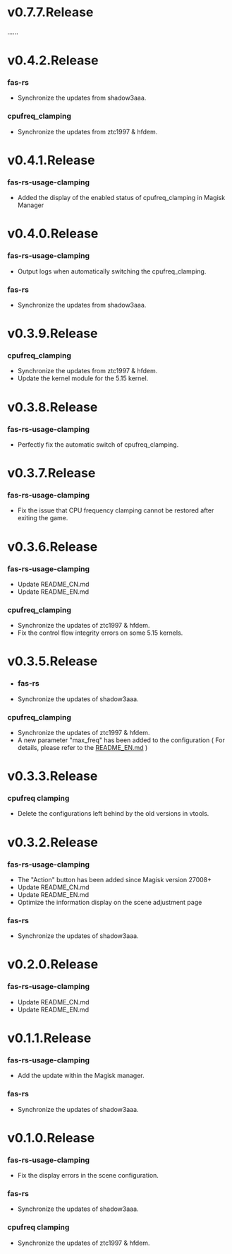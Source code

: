# v0.7.7.Release
......
# v0.4.2.Release
### fas-rs
- Synchronize the updates from shadow3aaa.
### cpufreq_clamping
- Synchronize the updates from ztc1997 & hfdem.
# v0.4.1.Release
### fas-rs-usage-clamping
- Added the display of the enabled status of cpufreq_clamping in Magisk Manager
# v0.4.0.Release
### fas-rs-usage-clamping
- Output logs when automatically switching the cpufreq_clamping.
### fas-rs
- Synchronize the updates from shadow3aaa.
# v0.3.9.Release
### cpufreq_clamping
- Synchronize the updates from ztc1997 & hfdem.
- Update the kernel module for the 5.15 kernel.
# v0.3.8.Release
### fas-rs-usage-clamping
- Perfectly fix the automatic switch of cpufreq_clamping.
# v0.3.7.Release
### fas-rs-usage-clamping
- Fix the issue that CPU frequency clamping cannot be restored after exiting the game.
# v0.3.6.Release
### fas-rs-usage-clamping
- Update README_CN.md
- Update README_EN.md
### cpufreq_clamping
- Synchronize the updates of ztc1997 & hfdem.
- Fix the control flow integrity errors on some 5.15 kernels.
# v0.3.5.Release
- ### fas-rs
- Synchronize the updates of shadow3aaa.
### cpufreq_clamping
- Synchronize the updates of ztc1997 & hfdem.
- A new parameter "max_freq" has been added to the configuration ( For details, please refer to the [README_EN.md](https://github.com/suiyuanlixin/fas-rs-usage-clamping/blob/main/README_EN.md#parameter-of-cpufreq_clamping-config-description) )
# v0.3.3.Release
### cpufreq clamping
- Delete the configurations left behind by the old versions in vtools.
# v0.3.2.Release
### fas-rs-usage-clamping
- The "Action" button has been added since Magisk version 27008+
- Update README_CN.md
- Update README_EN.md
- Optimize the information display on the scene adjustment page
### fas-rs
- Synchronize the updates of shadow3aaa.
# v0.2.0.Release
### fas-rs-usage-clamping
- Update README_CN.md
- Update README_EN.md
# v0.1.1.Release
### fas-rs-usage-clamping
- Add the update within the Magisk manager.
### fas-rs
- Synchronize the updates of shadow3aaa.
# v0.1.0.Release
### fas-rs-usage-clamping
- Fix the display errors in the scene configuration.
### fas-rs
- Synchronize the updates of shadow3aaa.
### cpufreq clamping
- Synchronize the updates of ztc1997 & hfdem.

